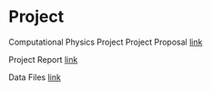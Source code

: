 # Project
Computational Physics Project
Project Proposal [link](https://www.overleaf.com/read/cnqyspfhdsqt )

Project Report  [link](https://www.overleaf.com/project/617327c8f10828007c341bb0)

Data Files [link](https://drive.google.com/drive/folders/13bsZJL9GWCo7wUTTTclcOll2I56t0ahn?usp=sharing)


